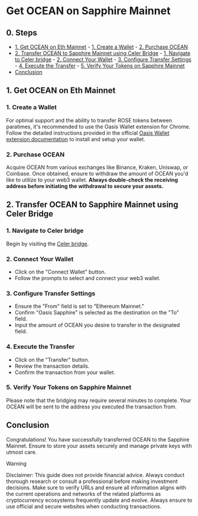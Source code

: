 # Get OCEAN on Sapphire Mainnet

## 0. Steps

- [1. Get OCEAN on Eth Mainnet](#1-get-ocean-on-Eth-mainnet)
        - [1. Create a Wallet](#1-create-a-wallet)
        - [2. Purchase OCEAN](#2-purchase-ocean)
- [2. Transfer OCEAN to Sapphire Mainnet using Celer Bridge](#2-transfer-ocean-to-sapphire-mainnet-using-celer-bridge)
        - [1. Navigate to Celer bridge](#1-navigate-to-celer-bridge)
        - [2. Connect Your Wallet](#2-connect-your-wallet)
        - [3. Configure Transfer Settings](#3-configure-transfer-settings)
        - [4. Execute the Transfer](#4-execute-the-transfer)
        - [5. Verify Your Tokens on Sapphire Mainnet](#5-verify-your-tokens-on-sapphire-mainnet)
- [Conclusion](#conclusion)

## 1. Get OCEAN on Eth Mainnet

### 1. Create a Wallet

For optimal support and the ability to transfer ROSE tokens between paratimes, it's recommended to use the Oasis Wallet extension for Chrome. Follow the detailed instructions provided in the official [Oasis Wallet extension documentation](https://docs.oasis.io/general/manage-tokens/oasis-wallets/browser-extension/#install-the-oasis-wallet-via-chrome-web-store) to install and setup your wallet.

### 2. Purchase OCEAN

Acquire OCEAN from various exchanges like Binance, Kraken, Uniswap, or Coinbase. Once obtained, ensure to withdraw the amount of OCEAN you'd like to utilize to your web3 wallet. **Always double-check the receiving address before initiating the withdrawal to secure your assets.**

## 2. Transfer OCEAN to Sapphire Mainnet using Celer Bridge

### 1. Navigate to Celer bridge

Begin by visiting the [Celer bridge](https://cbridge.celer.network/1/23294/OCEAN).

### 2. Connect Your Wallet

- Click on the "Connect Wallet" button.
- Follow the prompts to select and connect your web3 wallet.

### 3. Configure Transfer Settings

- Ensure the "From" field is set to "Ethereum Mainnet."
- Confirm "Oasis Sapphire" is selected as the destination on the "To" field.
- Input the amount of OCEAN you desire to transfer in the designated field.

### 4. Execute the Transfer

- Click on the "Transfer" button.
- Review the transaction details.
- Confirm the transaction from your wallet.

### 5. Verify Your Tokens on Sapphire Mainnet

Please note that the bridging may require several minutes to complete. Your OCEAN will be sent to the address you executed the transaction from.

## Conclusion

Congratulations! You have successfully transferred OCEAN to the Sapphire Mainnet. Ensure to store your assets securely and manage private keys with utmost care.

> [!WARNING]
> Disclaimer: This guide does not provide financial advice. Always conduct thorough research or consult a professional before making investment decisions. Make sure to verify URLs and ensure all information aligns with the current operations and networks of the related platforms as cryptocurrency ecosystems frequently update and evolve. Always ensure to use official and secure websites when conducting transactions.
